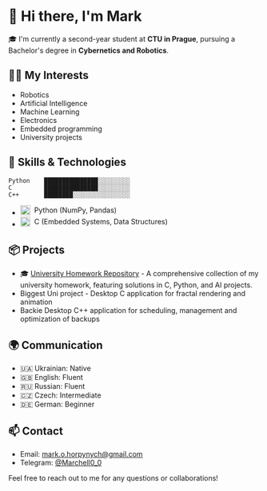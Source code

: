 # 👋 Hi there, I'm Mark

🎓 I'm currently a second-year student at **CTU in Prague**, pursuing a Bachelor's degree in **Cybernetics and Robotics**.

## 👨‍💻 My Interests

- Robotics
- Artificial Intelligence
- Machine Learning
- Electronics
- Embedded programming
- University projects

## 💼 Skills & Technologies

```
Python    ███████████████░░░░░░░░░
C         ███████████████░░░░░░░░░
C++       ████████░░░░░░░░░░░░░░░░
```



- <span style="display: inline-flex; align-items: center;"><img src="https://upload.wikimedia.org/wikipedia/commons/thumb/c/c3/Python-logo-notext.svg/1024px-Python-logo-notext.svg.png" alt="Python Icon" width="20" height="20" style="margin-right: 8px;">Python (NumPy, Pandas)</span>
- <span style="display: inline-flex; align-items: center;"><img src="https://upload.wikimedia.org/wikipedia/commons/thumb/1/18/C_Programming_Language.svg/926px-C_Programming_Language.svg.png" alt="C Icon" width="20" height="20" style="margin-right: 8px;">C (Embedded Systems, Data Structures)</span>

## 📦 Projects

- 🎓 [University Homework Repository](https://github.com/Marchell0o0/CTU_homeworks) - A comprehensive collection of my university homework, featuring solutions in C, Python, and  AI projects. 
- Biggest Uni project - Desktop C application for fractal rendering and animation
- Backie Desktop C++ application for scheduling, management and optimization of backups

## 🌍 Communication

- 🇺🇦 Ukrainian: Native
- 🇬🇧 English: Fluent
- 🇷🇺 Russian: Fluent
- 🇨🇿 Czech: Intermediate
- 🇩🇪 German: Beginner

## 📫 Contact

-  Email: [mark.o.horpynych@gmail.com](mailto:mark.o.horpynych@gmail.com)
-  Telegram: [@Marchell0_0](https://t.me/Marchell0_0)

Feel free to reach out to me for any questions or collaborations!
